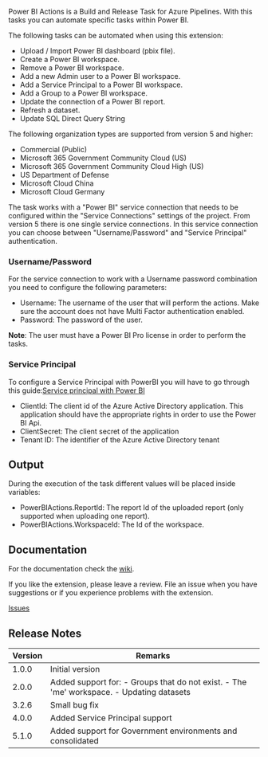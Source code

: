 Power BI Actions is a Build and Release Task for Azure Pipelines. With this tasks you can automate specific tasks within Power BI.

The following tasks can be automated when using this extension:
* Upload / Import Power BI dashboard (pbix file).
* Create a Power BI workspace.
* Remove a Power BI workspace.
* Add a new Admin user to a Power BI workspace.
* Add a Service Principal to a Power BI workspace.
* Add a Group to a Power BI workspace.
* Update the connection of a Power BI report.
* Refresh a dataset.
* Update SQL Direct Query String

The following organization types are supported from version 5 and higher:

* Commercial (Public)
* Microsoft 365 Government Community Cloud (US)
* Microsoft 365 Government Community Cloud High (US)
* US Department of Defense
* Microsoft Cloud China
* Microsoft Cloud Germany

The task works with a "Power BI" service connection that needs to be configured within the "Service Connections" settings of the project. From version 5 there is one single service connections. In this service connection you can choose between "Username/Password" and "Service Principal" authentication.

### Username/Password

For the service connection to work with a Username password combination you need to configure the following parameters:

* Username: The username of the user that will perform the actions. Make sure the account does not have Multi Factor authentication enabled.
* Password: The password of the user.

**Note**: The user must have a Power BI Pro license in order to perform the tasks.

### Service Principal

To configure a Service Principal with PowerBI you will have to go through this guide:[Service principal with Power BI](https://docs.microsoft.com/en-us/power-bi/developer/embed-service-principal)

* ClientId: The client id of the Azure Active Directory application. This application should have the appropriate rights in order to use the Power BI Api.
* ClientSecret: The client secret of the application
* Tenant ID: The identifier of the Azure Active Directory tenant 

## Output

During the execution of the task different values will be placed inside variables:

* PowerBIActions.ReportId: The report Id of the uploaded report (only supported when uploading one report).
* PowerBIActions.WorkspaceId: The Id of the workspace.

## Documentation

For the documentation check the [wiki](https://github.com/MaikvanderGaag/msft-extensions/wiki).

If you like the extension, please leave a review. File an issue when you have suggestions or if you experience problems with the extension.

[Issues](https://github.com/MaikvanderGaag/msft-extensions/issues)

## Release Notes

| Version | Remarks                             |  
|---------|-------------------------------------|
| 1.0.0   | Initial version                     |
| 2.0.0   | Added support for: - Groups that do not exist. - The 'me' workspace. - Updating datasets |
| 3.2.6   | Small bug fix |
| 4.0.0   | Added Service Principal support  |
| 5.1.0   | Added support for Government environments and consolidated |